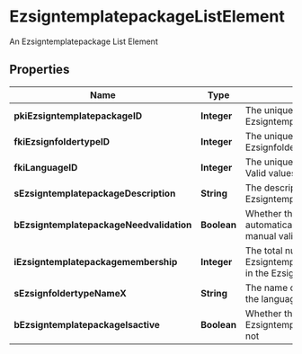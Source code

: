 

# EzsigntemplatepackageListElement

An Ezsigntemplatepackage List Element

## Properties

| Name | Type | Description | Notes |
|------------ | ------------- | ------------- | -------------|
|**pkiEzsigntemplatepackageID** | **Integer** | The unique ID of the Ezsigntemplatepackage |  |
|**fkiEzsignfoldertypeID** | **Integer** | The unique ID of the Ezsignfoldertype. |  |
|**fkiLanguageID** | **Integer** | The unique ID of the Language.  Valid values:  |Value|Description| |-|-| |1|French| |2|English| |  |
|**sEzsigntemplatepackageDescription** | **String** | The description of the Ezsigntemplatepackage |  |
|**bEzsigntemplatepackageNeedvalidation** | **Boolean** | Whether the Ezsignbulksend was automatically modified and needs a manual validation |  |
|**iEzsigntemplatepackagemembership** | **Integer** | The total number of Ezsigntemplatepackagemembership in the Ezsigntemplatepackage |  |
|**sEzsignfoldertypeNameX** | **String** | The name of the Ezsignfoldertype in the language of the requester |  |
|**bEzsigntemplatepackageIsactive** | **Boolean** | Whether the Ezsigntemplatepackage is active or not |  |



